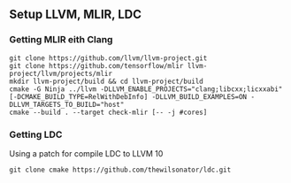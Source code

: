 ## Setup LLVM, MLIR, LDC

### Getting MLIR eith Clang
```
git clone https://github.com/llvm/llvm-project.git
git clone https://github.com/tensorflow/mlir llvm-project/llvm/projects/mlir
mkdir llvm-project/build && cd llvm-project/build
cmake -G Ninja ../llvm -DLLVM_ENABLE_PROJECTS="clang;libcxx;licxxabi" [-DCMAKE_BUILD_TYPE=RelWithDebInfo] -DLLVM_BUILD_EXAMPLES=ON -DLLVM_TARGETS_TO_BUILD="host"
cmake --build . --target check-mlir [-- -j #cores]
```
### Getting LDC
Using a patch for compile LDC to LLVM 10
```
git clone cmake https://github.com/thewilsonator/ldc.git

```
